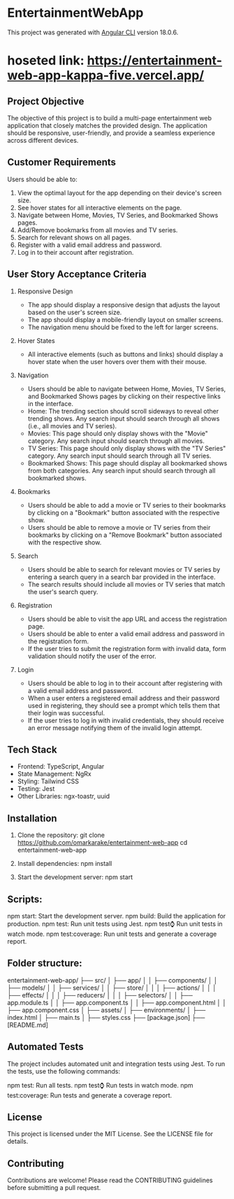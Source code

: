# EntertainmentWebApp

This project was generated with [Angular CLI](https://github.com/angular/angular-cli) version 18.0.6.

# hoseted link: https://entertainment-web-app-kappa-five.vercel.app/

## Project Objective

The objective of this project is to build a multi-page entertainment web application that closely matches the provided design. The application should be responsive, user-friendly, and provide a seamless experience across different devices.

## Customer Requirements

Users should be able to:

1. View the optimal layout for the app depending on their device's screen size.
2. See hover states for all interactive elements on the page.
3. Navigate between Home, Movies, TV Series, and Bookmarked Shows pages.
4. Add/Remove bookmarks from all movies and TV series.
5. Search for relevant shows on all pages.
6. Register with a valid email address and password.
7. Log in to their account after registration.

## User Story Acceptance Criteria

1. Responsive Design

   - The app should display a responsive design that adjusts the layout based on the user's screen size.
   - The app should display a mobile-friendly layout on smaller screens.
   - The navigation menu should be fixed to the left for larger screens.

2. Hover States

   - All interactive elements (such as buttons and links) should display a hover state when the user hovers over them with their mouse.

3. Navigation

   - Users should be able to navigate between Home, Movies, TV Series, and Bookmarked Shows pages by clicking on their respective links in the interface.
   - Home: The trending section should scroll sideways to reveal other trending shows. Any search input should search through all shows (i.e., all movies and TV series).
   - Movies: This page should only display shows with the "Movie" category. Any search input should search through all movies.
   - TV Series: This page should only display shows with the "TV Series" category. Any search input should search through all TV series.
   - Bookmarked Shows: This page should display all bookmarked shows from both categories. Any search input should search through all bookmarked shows.

4. Bookmarks

   - Users should be able to add a movie or TV series to their bookmarks by clicking on a "Bookmark" button associated with the respective show.
   - Users should be able to remove a movie or TV series from their bookmarks by clicking on a "Remove Bookmark" button associated with the respective show.

5. Search

   - Users should be able to search for relevant movies or TV series by entering a search query in a search bar provided in the interface.
   - The search results should include all movies or TV series that match the user's search query.

6. Registration

   - Users should be able to visit the app URL and access the registration page.
   - Users should be able to enter a valid email address and password in the registration form.
   - If the user tries to submit the registration form with invalid data, form validation should notify the user of the error.

7. Login
   - Users should be able to log in to their account after registering with a valid email address and password.
   - When a user enters a registered email address and their password used in registering, they should see a prompt which tells them that their login was successful.
   - If the user tries to log in with invalid credentials, they should receive an error message notifying them of the invalid login attempt.

## Tech Stack

- Frontend: TypeScript, Angular
- State Management: NgRx
- Styling: Tailwind CSS
- Testing: Jest
- Other Libraries: ngx-toastr, uuid

## Installation

1. Clone the repository:
   git clone https://github.com/omarkarake/entertainment-web-app
   cd entertainment-web-app

2. Install dependencies:
   npm install

3. Start the development server:
   npm start

## Scripts:

npm start: Start the development server.
npm build: Build the application for production.
npm test: Run unit tests using Jest.
npm test:watch: Run unit tests in watch mode.
npm test:coverage: Run unit tests and generate a coverage report.

## Folder structure:

entertainment-web-app/
├── src/
│ ├── app/
│ │ ├── components/
│ │ ├── models/
│ │ ├── services/
│ │ ├── store/
│ │ │ ├── actions/
│ │ │ ├── effects/
│ │ │ ├── reducers/
│ │ │ ├── selectors/
│ │ ├── app.module.ts
│ │ ├── app.component.ts
│ │ ├── app.component.html
│ │ ├── app.component.css
│ ├── assets/
│ ├── environments/
│ ├── index.html
│ ├── main.ts
│ ├── styles.css
├── [package.json]
├── [README.md]

## Automated Tests

The project includes automated unit and integration tests using Jest. To run the tests, use the following commands:

npm test: Run all tests.
npm test:watch: Run tests in watch mode.
npm test:coverage: Run tests and generate a coverage report.

## License

This project is licensed under the MIT License. See the LICENSE file for details.

## Contributing

Contributions are welcome! Please read the CONTRIBUTING guidelines before submitting a pull request.
